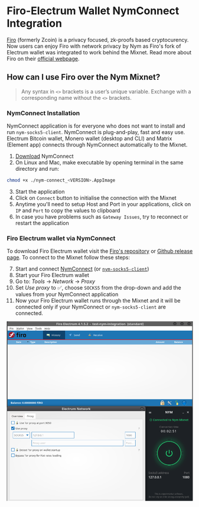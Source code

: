 # Firo-Electrum Wallet NymConnect Integration

[Firo](https://github.com/firoorg/firo#firo) (formerly Zcoin) is a privacy focused, zk-proofs based cryptocurency. Now users can enjoy Firo with network privacy by Nym as Firo's fork of Electrum wallet was integrated to work behind the Mixnet. Read more about Firo on their [official webpage](https://firo.org/).

## How can I use Firo over the Nym Mixnet?

> Any syntax in `<>` brackets is a user’s unique variable. Exchange with a corresponding name without the `<>` brackets.

### NymConnect Installation

NymConnect application is for everyone who does not want to install and run `nym-socks5-client`. NymConnect is plug-and-play, fast and easy use. Electrum Bitcoin wallet, Monero wallet (desktop and CLI) and Matrix (Element app) connects through NymConnect automatically to the Mixnet.

1. [Download](https://nymtech.net/download/nymconnect) NymConnect
2. On Linux and Mac, make executable by opening terminal in the same directory and run:

```sh
chmod +x ./nym-connect_<VERSION>.AppImage
```

3. Start the application
4. Click on `Connect` button to initialise the connection with the Mixnet
5. Anytime you'll need to setup Host and Port in your applications, click on `IP` and `Port` to copy the values to clipboard
6. In case you have problems such as `Gateway Issues`, try to reconnect or restart the application

### Firo Electrum wallet via NymConnect


To download Firo Electrum wallet visit the [Firo's repository](https://github.com/firoorg/firo) or [Github release page](https://github.com/firoorg/electrum-firo/releases/tag/4.1.5.2). To connect to the Mixnet follow these steps:

7. Start and connect [NymConnect](./firo.md#nymconnect-installation) (or [`nym-socks5-client`](https://nymtech.net/docs/clients/socks5-client.html))
2. Start your Firo Electrum wallet
3. Go to: *Tools* -> *Network* -> *Proxy*
4. Set *Use proxy* to ✅, choose `SOCKS5` from the drop-down and add the values from your NymConnect application
5. Now your Firo Electrum wallet runs through the Mixnet and it will be connected only if your NymConnect or `nym-socks5-client` are connected.

![Firo Electrum wallet setup](../images/firo_tutorial/firo.png)
